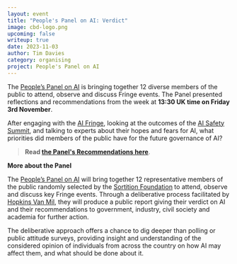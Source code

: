 ```yaml
---
layout: event
title: "People's Panel on AI: Verdict"
image: cbd-logo.png
upcoming: false
writeup: true
date: 2023-11-03
author: Tim Davies
category: organising
project: People's Panel on AI
---
```


The [People’s Panel on AI](https://connectedbydata.org/projects/2023-peoples-panel-on-ai) is bringing together 12 diverse members of the public to attend, observe and discuss Fringe events. The Panel presented reflections and recommendations from the week at **13:30 UK time on Friday 3rd November**.

After engaging with the [AI Fringe](https://aifringe.org/), looking at the outcomes of the [AI Safety Summit](https://www.gov.uk/government/publications/ai-safety-summit-introduction), and talking to experts about their hopes and fears for AI, what priorities did members of the public have for the future governance of AI?

> **Read [the Panel's Recommendations here](http://connectedbydata.org/news/2023/11/03/peoples-panel-bulletin-5)**.

<!--more-->

**More about the Panel**

The [People’s Panel on AI](https://connectedbydata.org/projects/2023-peoples-panel-on-ai) will bring together 12 representative members of the public randomly selected by the [Sortition Foundation](https://www.sortitionfoundation.org/) to attend, observe and discuss key Fringe events. Through a deliberative process facilitated by [Hopkins Van Mil](http://www.hopkinsvanmil.co.uk/), they will produce a public report giving their verdict on AI and their recommendations to government, industry, civil society and academia for further action.

The deliberative approach offers a chance to dig deeper than polling or public attitude surveys, providing insight and understanding of the considered opinion of individuals from across the country on how AI may affect them, and what should be done about it.
